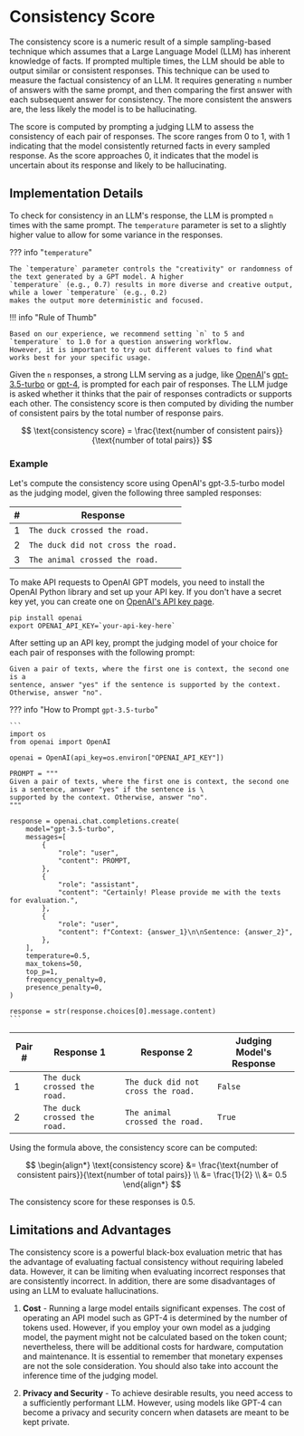 # Consistency Score

The consistency score is a numeric result of a simple sampling-based technique which assumes that a Large Language Model
(LLM) has inherent knowledge of facts. If prompted multiple times, the LLM should be able to output similar or
consistent responses. This technique can be used to measure the factual consistency of an LLM. It requires generating
`n` number of answers with the same prompt, and then comparing the first answer with each subsequent answer for
consistency. The more consistent the answers are, the less likely the model is to be hallucinating.

The score is computed by prompting a judging LLM to assess the consistency of each pair of responses. The score ranges
from 0 to 1, with 1 indicating that the model consistently returned facts in every sampled response. As the score
approaches 0, it indicates that the model is uncertain about its response and likely to be hallucinating.

## Implementation Details

To check for consistency in an LLM's response, the LLM is prompted `n` times with the same prompt. The `temperature`
parameter is set to a slightly higher value to allow for some variance in the responses.

??? info "`temperature`"

    The `temperature` parameter controls the "creativity" or randomness of the text generated by a GPT model. A higher
    `temperature` (e.g., 0.7) results in more diverse and creative output, while a lower `temperature` (e.g., 0.2)
    makes the output more deterministic and focused.

!!! info "Rule of Thumb"

    Based on our experience, we recommend setting `n` to 5 and `temperature` to 1.0 for a question answering workflow.
    However, it is important to try out different values to find what works best for your specific usage.

Given the `n` responses, a strong LLM serving as a judge, like [OpenAI](https://openai.com/)'s
[gpt-3.5-turbo](https://platform.openai.com/docs/models/gpt-3-5) or
[gpt-4](https://platform.openai.com/docs/models/gpt-4-and-gpt-4-turbo), is prompted for each pair of responses. The
LLM judge is asked whether it thinks that the pair of responses contradicts or supports each other. The consistency
score is then computed by dividing the number of consistent pairs by the total number of response pairs.

$$
\text{consistency score} = \frac{\text{number of consistent pairs}}{\text{number of total pairs}}
$$

### Example

Let's compute the consistency score using OpenAI's gpt-3.5-turbo model as the judging model, given the following three
sampled responses:

| # | Response |
| --- | --- |
| 1 | `The duck crossed the road.` |
| 2 | `The duck did not cross the road.` |
| 3 | `The animal crossed the road.` |

To make API requests to OpenAI GPT models, you need to install the OpenAI Python library and set up your API key. If you
don't have a secret key yet, you can create one on [OpenAI's API key page](https://platform.openai.com/account/api-keys).

```
pip install openai
export OPENAI_API_KEY=`your-api-key-here`
```

After setting up an API key, prompt the judging model of your choice for each pair of responses with the following
prompt:

```
Given a pair of texts, where the first one is context, the second one is a
sentence, answer "yes" if the sentence is supported by the context.
Otherwise, answer "no".
```

??? info "How to Prompt `gpt-3.5-turbo`"

    ```
    import os
    from openai import OpenAI

    openai = OpenAI(api_key=os.environ["OPENAI_API_KEY"])

    PROMPT = """
    Given a pair of texts, where the first one is context, the second one is a sentence, answer "yes" if the sentence is \
    supported by the context. Otherwise, answer "no".
    """

    response = openai.chat.completions.create(
        model="gpt-3.5-turbo",
        messages=[
            {
                "role": "user",
                "content": PROMPT,
            },
            {
                "role": "assistant",
                "content": "Certainly! Please provide me with the texts for evaluation.",
            },
            {
                "role": "user",
                "content": f"Context: {answer_1}\n\nSentence: {answer_2}",
            },
        ],
        temperature=0.5,
        max_tokens=50,
        top_p=1,
        frequency_penalty=0,
        presence_penalty=0,
    )

    response = str(response.choices[0].message.content)
    ```

| Pair # | Response 1 | Response 2 | Judging Model's Response |
| --- | --- | --- | --- |
| 1 | `The duck crossed the road.` | `The duck did not cross the road.` | `False` |
| 2 | `The duck crossed the road.` | `The animal crossed the road.` | `True` |

Using the formula above, the consistency score can be computed:

$$
\begin{align*}
\text{consistency score} &= \frac{\text{number of consistent pairs}}{\text{number of total pairs}} \\
                         &= \frac{1}{2} \\
                         &= 0.5
\end{align*}
$$

The consistency score for these responses is 0.5.

## Limitations and Advantages

The consistency score is a powerful black-box evaluation metric that has the advantage of evaluating factual consistency
without requiring labeled data. However, it can be limiting when evaluating incorrect responses that are consistently
incorrect. In addition, there are some disadvantages of using an LLM to evaluate hallucinations.

1. **Cost** - Running a large model entails significant expenses. The cost of operating an API model such as GPT-4 is
determined by the number of tokens used. However, if you employ your own model as a judging model, the payment might not
be calculated based on the token count; nevertheless, there will be additional costs for hardware, computation and
maintenance. It is essential to remember that monetary expenses are not the sole consideration. You should also take
into account the inference time of the judging model.

2. **Privacy and Security** - To achieve desirable results, you need access to a sufficiently performant LLM.
However, using models like GPT-4 can become a privacy and security concern when datasets are meant to be kept private.
